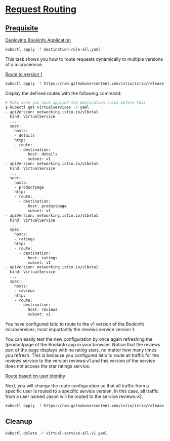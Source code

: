 # [Request Routing](https://istio.io/latest/docs/tasks/traffic-management/request-routing/)

## [Prequisite](https://istio.io/latest/docs/tasks/traffic-management/request-routing/#before-you-begin)

[Deploying Bookinfo Application](https://istio.io/latest/docs/examples/bookinfo)

```bash
kubectl apply -f destination-rule-all.yaml 
```

This task shows you how to route requests dynamically to multiple versions of a microservice.

[Route to version 1](https://istio.io/latest/docs/tasks/traffic-management/request-routing/#route-to-version-1)

```bash
kubectl apply -f https://raw.githubusercontent.com/istio/istio/release-1.20/samples/bookinfo/networking/virtual-service-all-v1.yaml
```

Display the defined routes with the following command:

```bash
# Make sure you have applied the destination rules before this
$ kubectl get virtualservices -o yaml
- apiVersion: networking.istio.io/v1beta1
  kind: VirtualService
  ...
  spec:
    hosts:
    - details
    http:
    - route:
      - destination:
          host: details
          subset: v1
- apiVersion: networking.istio.io/v1beta1
  kind: VirtualService
  ...
  spec:
    hosts:
    - productpage
    http:
    - route:
      - destination:
          host: productpage
          subset: v1
- apiVersion: networking.istio.io/v1beta1
  kind: VirtualService
  ...
  spec:
    hosts:
    - ratings
    http:
    - route:
      - destination:
          host: ratings
          subset: v1
- apiVersion: networking.istio.io/v1beta1
  kind: VirtualService
  ...
  spec:
    hosts:
    - reviews
    http:
    - route:
      - destination:
          host: reviews
          subset: v1
```

You have configured Istio to route to the v1 version of the Bookinfo microservices, most importantly the reviews service version 1.

You can easily test the new configuration by once again refreshing the /productpage of the Bookinfo app in your browser. Notice that the reviews part of the page displays with no rating stars, no matter how many times you refresh. This is because you configured Istio to route all traffic for the reviews service to the version reviews:v1 and this version of the service does not access the star ratings service.

[Route based on user identity](https://istio.io/latest/docs/tasks/traffic-management/request-routing/#route-based-on-user-identity)

Next, you will change the route configuration so that all traffic from a specific user is routed to a specific service version. In this case, all traffic from a user named Jason will be routed to the service reviews:v2.

```bash
kubectl apply -f https://raw.githubusercontent.com/istio/istio/release-1.20/samples/bookinfo/networking/virtual-service-reviews-test-v2.yaml
```

## Cleanup

```bash
kubectl delete -f virtual-service-all-v1.yaml
```
